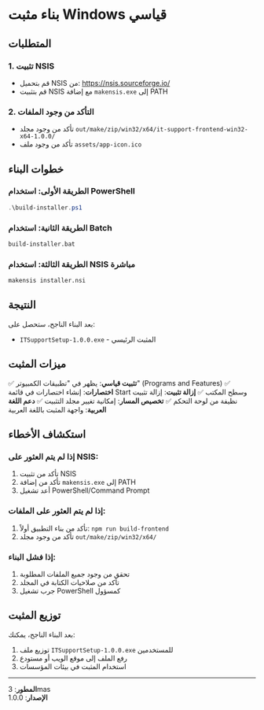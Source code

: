 # بناء مثبت Windows قياسي

## المتطلبات

### 1. تثبيت NSIS
- قم بتحميل NSIS من: https://nsis.sourceforge.io/
- قم بتثبيت NSIS مع إضافة `makensis.exe` إلى PATH

### 2. التأكد من وجود الملفات
- تأكد من وجود مجلد `out/make/zip/win32/x64/it-support-frontend-win32-x64-1.0.0/`
- تأكد من وجود ملف `assets/app-icon.ico`

## خطوات البناء

### الطريقة الأولى: استخدام PowerShell
```powershell
.\build-installer.ps1
```

### الطريقة الثانية: استخدام Batch
```cmd
build-installer.bat
```

### الطريقة الثالثة: استخدام NSIS مباشرة
```cmd
makensis installer.nsi
```

## النتيجة

بعد البناء الناجح، ستحصل على:
- `ITSupportSetup-1.0.0.exe` - المثبت الرئيسي

## ميزات المثبت

✅ **تثبيت قياسي**: يظهر في "تطبيقات الكمبيوتر" (Programs and Features)
✅ **اختصارات**: إنشاء اختصارات في قائمة Start وسطح المكتب
✅ **إزالة تثبيت**: إزالة تثبيت نظيفة من لوحة التحكم
✅ **تخصيص المسار**: إمكانية تغيير مجلد التثبيت
✅ **دعم اللغة العربية**: واجهة المثبت باللغة العربية

## استكشاف الأخطاء

### إذا لم يتم العثور على NSIS:
1. تأكد من تثبيت NSIS
2. تأكد من إضافة `makensis.exe` إلى PATH
3. أعد تشغيل PowerShell/Command Prompt

### إذا لم يتم العثور على الملفات:
1. تأكد من بناء التطبيق أولاً: `npm run build-frontend`
2. تأكد من وجود مجلد `out/make/zip/win32/x64/`

### إذا فشل البناء:
1. تحقق من وجود جميع الملفات المطلوبة
2. تأكد من صلاحيات الكتابة في المجلد
3. جرب تشغيل PowerShell كمسؤول

## توزيع المثبت

بعد البناء الناجح، يمكنك:
1. توزيع ملف `ITSupportSetup-1.0.0.exe` للمستخدمين
2. رفع الملف إلى موقع الويب أو مستودع
3. استخدام المثبت في بيئات المؤسسات

---
**المطور**: 3mas  
**الإصدار**: 1.0.0 
